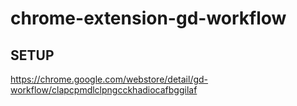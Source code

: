 # chrome-extension-gd-workflow

## SETUP

https://chrome.google.com/webstore/detail/gd-workflow/clapcpmdlclpngcckhadiocafbggilaf
